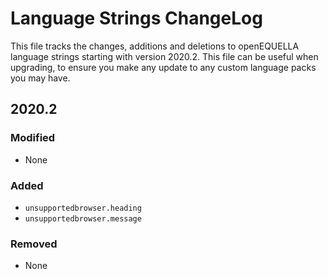 # Language Strings ChangeLog

This file tracks the changes, additions and deletions to openEQUELLA language strings starting with version 2020.2.
This file can be useful when upgrading, to ensure you make any update to any custom language packs you may have.

## 2020.2

### Modified

- None

### Added

- `unsupportedbrowser.heading`
- `unsupportedbrowser.message`

### Removed

- None

